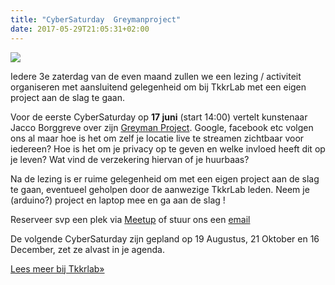 ```yaml
---
title: "CyberSaturday  Greymanproject"
date: 2017-05-29T21:05:31+02:00
---
```

![](https://tkkrlab.nl/wordpress/wp-content/uploads/2017/05/greymanproject-1024x530.jpeg)

Iedere 3e zaterdag van de even maand zullen we een lezing / activiteit organiseren met aansluitend gelegenheid om bij TkkrLab met een eigen project aan de slag te gaan.

Voor de eerste CyberSaturday op **17 juni** (start 14:00) vertelt kunstenaar Jacco Borggreve over zijn [Greyman Project](https://greymanproject.com/). Google, facebook etc volgen ons al maar hoe is het om zelf je locatie live te streamen zichtbaar voor iedereen? Hoe is het om je privacy op te geven en welke invloed heeft dit op je leven? Wat vind de verzekering hiervan of je huurbaas?

Na de lezing is er ruime gelegenheid om met een eigen project aan de slag te gaan, eventueel geholpen door de aanwezige TkkrLab leden. Neem je (arduino?) project en laptop mee en ga aan de slag !

Reserveer svp een plek via [Meetup](https://www.meetup.com/tkkrlab/events/240368542/) of stuur ons een [email](mailto:bestuur@tkkrlab.nl)

De volgende CyberSaturday zijn gepland op 19 Augustus, 21 Oktober en 16 December, zet ze alvast in je agenda.
<!--more-->
[Lees meer bij Tkkrlab&raquo;](https://tkkrlab.nl/wordpress/cybersaturday-greymanproject_2017_05_29)